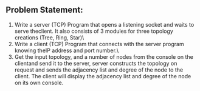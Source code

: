 ## Problem Statement:

1. Write a server (TCP) Program that opens a listening socket and waits to serve theclient. It also consists of 3 modules for three topology creations (Tree, Ring, Star)\\
2. Write a client (TCP) Program that connects with the server program knowing theIP address and port number.\\
3. Get the input topology, and a number of nodes from the console on the clientand send it to the server, server constructs the topology on request and sends the adjacency list and degree of the node to the client. The client will display the adjacency list and degree of the node on its own console.